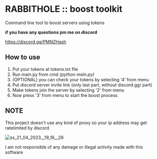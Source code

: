 # RABBITHOLE :: boost toolkit

Command line tool to boost servers using tokens

**if you have any questions pm me on discord**

https://discord.gg/PMNZHash

## How to use
1. Put your tokens at tokens.txt file
2. Run main.py from cmd *(python main.py)*
3. (OPTIONAL) you can check your tokens by selecting '4' from menu
4. Put discord server invite link (only last part, without discord.gg/ part)
5. Make tokens join the server by selecting '2' from menu
6. Now press '3' from menu to start the boost process


## NOTE
This project doesn't use any kind of proxy so your ip address may get ratelimited by discord

![ss_21_04_2023__19_16__28](https://user-images.githubusercontent.com/47327665/234358870-e729262b-4452-409c-ab8b-d2504327ab80.png)

I am not responsible of any damage or illegal activity made with this software
